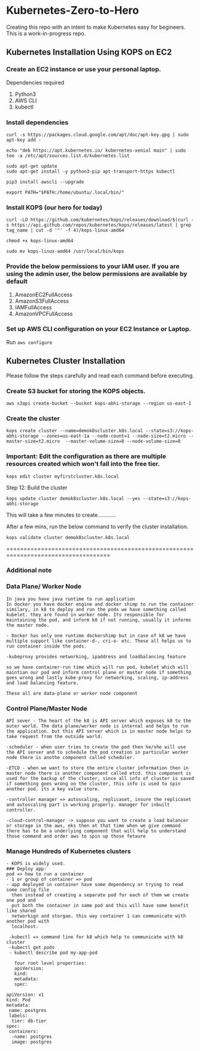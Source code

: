 # Kubernetes-Zero-to-Hero
Creating this repo with an intent to make Kubernetes easy for begineers. This is a work-in-progress repo.

## Kubernetes Installation Using KOPS on EC2

### Create an EC2 instance or use your personal laptop.

Dependencies required 

1. Python3
2. AWS CLI
3. kubectl

###  Install dependencies

```
curl -s https://packages.cloud.google.com/apt/doc/apt-key.gpg | sudo apt-key add -
```

```
echo "deb https://apt.kubernetes.io/ kubernetes-xenial main" | sudo tee -a /etc/apt/sources.list.d/kubernetes.list
```

```
sudo apt-get update
sudo apt-get install -y python3-pip apt-transport-https kubectl
```

```
pip3 install awscli --upgrade
```

```
export PATH="$PATH:/home/ubuntu/.local/bin/"
```

### Install KOPS (our hero for today)

```
curl -LO https://github.com/kubernetes/kops/releases/download/$(curl -s https://api.github.com/repos/kubernetes/kops/releases/latest | grep tag_name | cut -d '"' -f 4)/kops-linux-amd64

chmod +x kops-linux-amd64

sudo mv kops-linux-amd64 /usr/local/bin/kops
```

### Provide the below permissions to your IAM user. If you are using the admin user, the below permissions are available by default

1. AmazonEC2FullAccess
2. AmazonS3FullAccess
3. IAMFullAccess
4. AmazonVPCFullAccess

### Set up AWS CLI configuration on your EC2 Instance or Laptop.

Run `aws configure`

## Kubernetes Cluster Installation 

Please follow the steps carefully and read each command before executing.

### Create S3 bucket for storing the KOPS objects.

```
aws s3api create-bucket --bucket kops-abhi-storage --region us-east-1
```

### Create the cluster 

```
kops create cluster --name=demok8scluster.k8s.local --state=s3://kops-abhi-storage --zones=us-east-1a --node-count=1 --node-size=t2.micro --master-size=t2.micro  --master-volume-size=8 --node-volume-size=8
```

### Important: Edit the configuration as there are multiple resources created which won't fall into the free tier.

```
kops edit cluster myfirstcluster.k8s.local
```

Step 12: Build the cluster

```
kops update cluster demok8scluster.k8s.local --yes --state=s3://kops-abhi-storage
```

This will take a few minutes to create............

After a few mins, run the below command to verify the cluster installation.

```
kops validate cluster demok8scluster.k8s.local
```

====================================================================================

### Additional note 

### Data Plane/ Worker Node
```
In java you have java runtime to run application
In docker you have docker engine and docker shimp to run the container
similary, in k8 to deploy and run the pods we have something called kubelet. they are found in worker node. Its responsible for maintaining the pod, and inform k8 if not running, usually it informs the master node.

- Docker has only one runtime dockershimp but in case of k8 we have multiple support like container-d-, cri-o- etc. These all helps us to run container inside the pods.

-kubeproxy provides networking, ipaddress and loadbalancing feature

so we have container-run time which will run pod, kubelet which will maintian our pod and inform control plane or master node if something goes wrong and lastly kube-proxy for networking, scaling, ip-address and load balancing feature.

These all are data-plane or worker node component
```
### Control Plane/Master Node

```
API sever - The heart of the k8 is API server which exposes k8 to the outer world. The data plane/worker node is internal and helps to run the application. but this API server which is in master node helps to take request from the outside world.

-scheduler - when user tries to create the pod then he/she will use the API server and to schedule the pod creation in particular worker node there is anothe component called scheduler.

-ETCD - when we want to store the entire cluster information then in master node there is another component called etcd. this component is used for the backup of the cluster, since all info of cluster is saved if something goes wrong on the cluster, this info is used to spin another pod. its a key value store.

-controller manager => autoscaling, replicaset, insure the replicaset and autoscaling part is working properly. manager for inbuilt controller.

-cloud-control-manager -> suppose you want to create a load balancer or storage in the aws, eks then at that time when we give command there has to be a underlying component that will help to understand those command and order aws to spin up those fetaure
```
### Manage Hundreds of Kubernetes clusters
```
- KOPS is widely used.
### Deploy app:
pod => how to run a container
- 1 or group of container => pod
- app deployed in container have some dependency or trying to read some config file
  then instead of creating a separate pod for each of them we create one pod and
  put both the container in same pod and this will have some benefit like shared
  networkign and storgae. this way container 1 can communicate with another pod with
  localhost. 

 -kubectl => command line for k8 which help to communicate with k8 cluster
 -kubectl get pods
 - kubectl describe pod my-app-pod

   four root level properties:
   apiVersion:
   kind:
   metadata:
   spec:
```
```
apiVersion: v1
kind: Pod
metadata:
 name: postgres
 labels: 
  tier: db-tier
spec:
 containers:
  -name: postgres
  image: postgres
```
